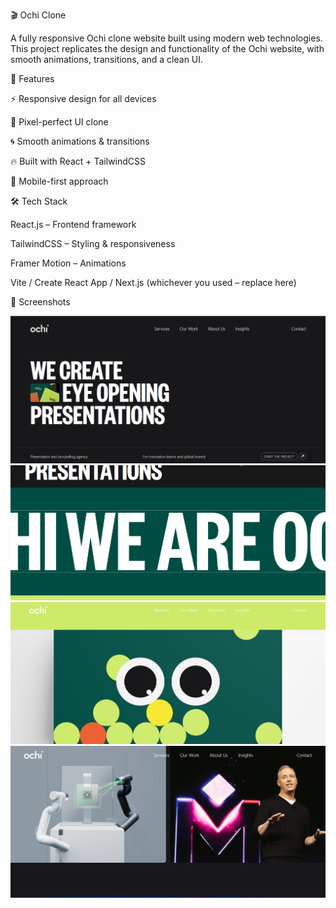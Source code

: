 🎬 Ochi Clone

A fully responsive Ochi clone website built using modern web technologies. This project replicates the design and functionality of the Ochi website, with smooth animations, transitions, and a clean UI.

🚀 Features

⚡ Responsive design for all devices

🎨 Pixel-perfect UI clone

🌀 Smooth animations & transitions

🔥 Built with React + TailwindCSS

📱 Mobile-first approach

🛠️ Tech Stack

React.js – Frontend framework

TailwindCSS – Styling & responsiveness

Framer Motion – Animations

Vite / Create React App / Next.js (whichever you used – replace here)

📸 Screenshots

![alt text](image.png)
![alt text](image-1.png)
![alt text](image-2.png)
![alt text](image-3.png)